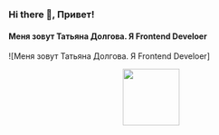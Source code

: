 ### Hi there 👋, Привет!
#### Меня зовут Татьяна Долгова. Я Frontend Develoer
![Меня зовут Татьяна Долгова. Я Frontend Develoer]

<div id="header" align="center">
  <img src="https://bookflow.ru/wp-content/uploads/2016/04/programmist.jpgf" width="100"/>
</div>
